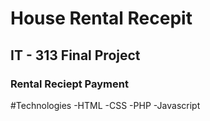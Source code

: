 # House Rental Recepit
## IT - 313 Final Project


### Rental Reciept Payment

#Technologies
-HTML
-CSS
-PHP
-Javascript
